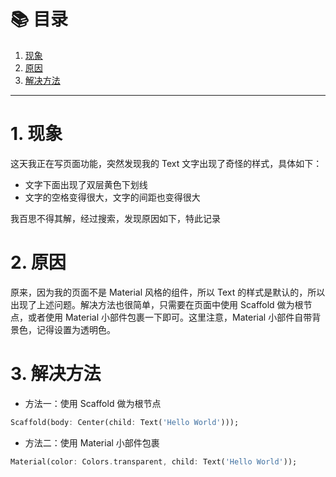 # 📚 目录

1. [现象](#1-现象)
2. [原因](#2-原因)
3. [解决方法](#3-解决方法)
---

# 1. 现象

这天我正在写页面功能，突然发现我的 Text 文字出现了奇怪的样式，具体如下：

- 文字下面出现了双层黄色下划线
- 文字的空格变得很大，文字的间距也变得很大

我百思不得其解，经过搜索，发现原因如下，特此记录

# 2. 原因

原来，因为我的页面不是 Material 风格的组件，所以 Text 的样式是默认的，所以出现了上述问题。解决方法也很简单，只需要在页面中使用 Scaffold 做为根节点，或者使用 Material 小部件包裹一下即可。这里注意，Material 小部件自带背景色，记得设置为透明色。

# 3. 解决方法

- 方法一：使用 Scaffold 做为根节点

```dart
Scaffold(body: Center(child: Text('Hello World')));
```

- 方法二：使用 Material 小部件包裹

```dart
Material(color: Colors.transparent, child: Text('Hello World'));
```
